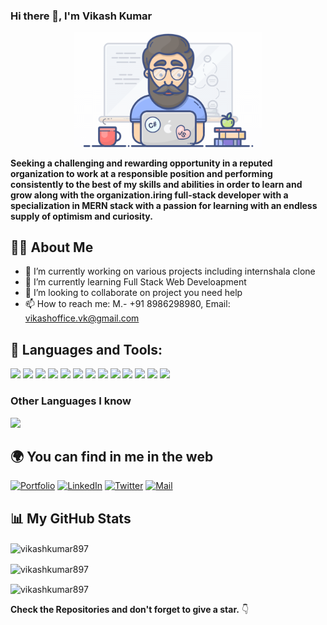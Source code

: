 ### Hi there 👋, I'm Vikash Kumar

<!--
**vikashkumar897/vikashkumar897** is a ✨ _special_ ✨ repository because its `README.md` (this file) appears on your GitHub profile.--->

<p align="center">
  <img src="https://github.com/vikashkumar897/vikashkumar897/blob/main/ezgif.com-gif-maker-16.gif?raw=true" width="60%" title="Intro Card" alt="Intro Card">
</p>

**Seeking a challenging and rewarding opportunity in a reputed organization to work at a responsible position and performing consistently to the best of my skills and abilities in order to learn and grow along with the organization.iring full-stack developer with a specialization in MERN stack with a passion for learning with an endless supply of optimism and curiosity.**

## 🙋‍♂️ About Me

- 🔭 I’m currently working on various projects including internshala clone
- 🌱 I’m currently learning Full Stack Web Develoapment
- 👯 I’m looking to collaborate on project you need help
- 📫 How to reach me: M.- +91 8986298980, Email: vikashoffice.vk@gmail.com

## 🚀 Languages and Tools:


<img src = "https://img.shields.io/badge/-HTML5-E34F26?style=flat&logo=html5&logoColor=white"> <img src = "https://img.shields.io/badge/-CSS3-1572B6?style=flat&logo=css3&logoColor=white">
<img src="https://img.shields.io/badge/-Bootstrap-563D7C?style=flat&logo=bootstrap&logoColor=white">
<img src="https://img.shields.io/badge/-JavaScript-eed718?style=flat&logo=javascript&logoColor=ffffff">
<img src="https://img.shields.io/badge/-React-000000?style=flat&logo=react&logoColor=00c8ff">
<img src="https://img.shields.io/badge/-Node.js-3C873A?style=flat&logo=Node.js&logoColor=white">
<img src="https://img.shields.io/badge/-Firebase-FFA611?style=flat&logo=firebase&logoColor=FFFFFF">
<img src="http://img.shields.io/badge/-Amazon%20Web%20Services-4285F4?style=flat&logo=google%20cloud&logoColor=white">
<img src="https://img.shields.io/badge/-Progressive Web Apps-5A0FC8?style=flat">
<img src="http://img.shields.io/badge/-Git-F1502F?style=flat&logo=git&logoColor=FFFFFF">
<img src="http://img.shields.io/badge/-Github-000000?style=flat&logo=github&logoColor=FFFFFF">
<img src="http://img.shields.io/badge/-VS%20Code-007ACC?style=flat&logo=visual%20studio%20code&logoColor=white">
<img src="http://img.shields.io/badge/-Heroku-430098?style=flat&logo=heroku&logoColor=white">

### Other Languages I know

<img src="https://img.shields.io/badge/-Python-black?style=flat&logo=python&logoColor=white">


## 🌍 You can find in me in the web 

[![Portfolio](http://img.shields.io/badge/-Portfolio%20Website-ffffff?style=flat&logo=data%3Aimage%2Fpng%3Bbase64%2CiVBORw0KGgoAAAANSUhEUgAAABAAAAAQCAYAAAAf8%2F9hAAAABHNCSVQICAgIfAhkiAAAAAlwSFlzAAAAdgAAAHYBTnsmCAAAABl0RVh0U29mdHdhcmUAd3d3Lmlua3NjYXBlLm9yZ5vuPBoAAAEYSURBVDiNxdHNK4RRFMfxzzMzhVJeirKwIZKVyG4WY22nrCwoG%2FkHbGYzO%2FkfLKysZSHFgmxtKCJkNTLEyEtZTGPx3KnpaWSS8q3bOffcc37ndC7%2FTYRldKKCdMJ%2Bxwbm8QJ57GMOV5jFaRD5iXyEHZzjCb24D7bYhEAugwOsNpHciCiNa7wlHiYTE%2FSggHEM4CTEsynxMmAME8GfRg6D4f6Kh%2BDf1HdKBTsaio4xhAscYhH96K4Ty2IF64hqAo%2FoQitmsIV2tKCMEs7QFk4ae6jWBEpYwzAy%2BAh%2BIYzfh6nQoBUj2BSUsjjCe5jkUrzUIj7rdvAs%2Fuo7bIu%2F%2BzYTOtaohIQkVew2iC9EWEJHg8dmKP%2By7g%2F5Ahl%2FO9wcY8OAAAAAAElFTkSuQmCC&logoColor=white)][website]
[![LinkedIn](http://img.shields.io/badge/-LinkedIn-0077B5?style=flat&logo=linkedIn&logoColor=white)][linkedin]
[![Twitter](http://img.shields.io/badge/-Twitter-1DA1F2?style=flat&logo=twitter&logoColor=white)][twitter]
[![Mail](https://img.shields.io/badge/-Gmail-D14836?style=flat&logo=gmail&logoColor=white)][mail]


## 📊 My GitHub Stats

<p><img align="center" src="https://github-readme-stats.vercel.app/api/top-langs?username=vikashkumar897&show_icons=true&locale=en&layout=compact" alt="vikashkumar897" /></p>

<p><img align="center" src="https://github-readme-stats.vercel.app/api?username=vikashkumar897&show_icons=true&locale=en" alt="vikashkumar897" /></p>

<p><img align="center" src="https://github-readme-streak-stats.herokuapp.com/?user=vikashkumar897&" alt="vikashkumar897" /></p>

**Check the Repositories and don't forget to give a star.** 👇


[website]: https://vikash-port.netlify.app/
[mail]: mailto:vikashoffice.vk@gmail.com
[twitter]: https://twitter.com/VikashofficeVk
[linkedin]: https://www.linkedin.com/in/vikash-kumar-048363163/
